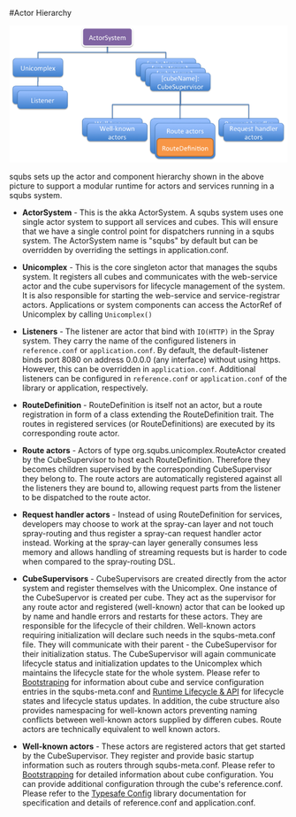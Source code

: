 
#Actor Hierarchy

![image](img/squbs-actor-hierarchy.png)

squbs sets up the actor and component hierarchy shown in the above picture to support a modular runtime for actors and services running in a squbs system.

* **ActorSystem** - This is the akka ActorSystem. A squbs system uses one single actor system to support all services and cubes. This will ensure that we have a single control point for dispatchers running in a squbs system. The ActorSystem name is "squbs" by default but can be overridden by overriding the settings in application.conf.

* **Unicomplex** - This is the core singleton actor that manages the squbs system. It registers all cubes and communicates with the web-service actor and the cube supervisors for lifecycle management of the system. It is also responsible for starting the web-service and service-registrar actors. Applications or system components can access the ActorRef of Unicomplex by calling `Unicomplex()`

* **Listeners** - The listener are actor that bind with `IO(HTTP)` in the Spray system. They carry the name of the configured listeners in `reference.conf` or `application.conf`. By default, the default-listener binds port 8080 on address 0.0.0.0 (any interface) without using https. However, this can be overridden in `application.conf`. Additional listeners can be configured in `reference.conf` or `application.conf` of the library or application, respectively.

* **RouteDefinition** - RouteDefinition is itself not an actor, but a route registration in form of a class extending the RouteDefinition trait. The routes in registered services (or RouteDefinitions) are executed by its corresponding route actor.

* **Route actors** - Actors of type org.squbs.unicomplex.RouteActor created by the CubeSupervisor to host each RouteDefinition. Therefore they becomes children supervised by the corresponding CubeSupervisor they belong to. The route actors are automatically registered against all the listeners they are bound to, allowing request parts from the listener to be dispatched to the route actor.

* **Request handler actors** - Instead of using RouteDefinition for services, developers may choose to work at the spray-can layer and not touch spray-routing and thus register a spray-can request handler actor instead. Working at the spray-can layer generally consumes less memory and allows handling of streaming requests but is harder to code when compared to the spray-routing DSL.

* **CubeSupervisors** - CubeSupervisors are created directly from the actor system and register themselves with the Unicomplex. One instance of the CubeSupervor is created per cube. They act as the supervisor for any route actor and registered (well-known) actor that can be looked up by name and handle errors and restarts for these actors. They are responsible for the lifecycle of their children. Well-known actors requiring initialization will declare such needs in the squbs-meta.conf file. They will communicate with their parent - the CubeSupervisor for their initialization status. The CubeSupervisor will again communicate lifecycle status and initialization updates to the Unicomplex which maintains the lifecycle state for the whole system. Please refer to [Bootstraping](bootstrap.md) for information about cube and service configuration entries in the squbs-meta.conf and [Runtime Lifecycle & API](lifecycle.md) for lifecycle states and lifecycle status updates. In addition, the cube structure also provides namespacing for well-known actors preventing naming conflicts between well-known actors supplied by differen cubes. Route actors are technically equivalent to well known actors.

* **Well-known actors** - These actors are registered actors that get started by the CubeSupervisor. They register and provide basic startup information such as routers through squbs-meta.conf. Please refer to [Bootstrapping](bootstrap.md) for detailed information about cube configuration. You can provide additional configuration through the cube's reference.conf. Please refer to the [Typesafe Config](https://github.com/typesafehub/config) library documentation for specification and details of reference.conf and application.conf.
